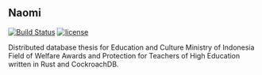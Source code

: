 ## Naomi
[![Build Status](https://travis-ci.org/imamdigmi/naomi.svg?branch=master)](https://travis-ci.org/imamdigmi/naomi)
[![license](https://img.shields.io/github/license/mashape/apistatus.svg)](https://github.com/imamdigmi/naomi/blob/master/LICENSE)

Distributed database thesis for Education and Culture Ministry of Indonesia Field of Welfare Awards and Protection for Teachers of High Education written in Rust and CockroachDB.
